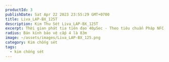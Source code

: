 ```yaml
---
productId: 3
publishDate: Sat Apr 22 2023 23:55:29 GMT+0700
title: Liva_LAP-BX_125T
description: Kim Thu Sét Liva_LAP-BX_125T
excerpt: Thời gian phát tia tiên đạo 40µSec - Theo tiêu chuẩn Pháp NFC 17-102
radius: Bán kính bảo vệ cấp 4 là 83m
image: ~/assets/images/Liva_LAP-BX_125.png
category: Kim chống sét
tags:
  - kim chống sét
---
```

